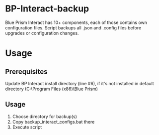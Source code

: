 # BP-Interact-backup
Blue Prism Interact has 10+ components, each of those contains own configuration files. 
Script backups all .json and .config files before upgrades or configuration changes.

# Usage
## Prerequisites
Update BP Interact install directory (line #6), if it's not installed in default directory (C:\Program Files (x86)\Blue Prism\)

## Usage
1. Choose directory for backup(s)
2. Copy backup_interact_configs.bat there
3. Execute script
